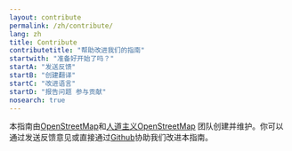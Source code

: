 ```yaml
---
layout: contribute
permalink: /zh/contribute/
lang: zh
title: Contribute
contributetitle: "帮助改进我们的指南"
startwith: "准备好开始了吗？"
startA: "发送反馈"
startB: "创建翻译"
startC: "改进语言"
startD: "报告问题 参与贡献"
nosearch: true
---
```

本指南由[OpenStreetMap](http://www.openstreetmap.org/)和[人道主义OpenStreetMap](http://hotosm.org/) 团队创建并维护。你可以通过发送反馈意见或直接通过[Github](http://github.com/hotosm/learnosm)协助我们改进本指南。

<!--- This text is hidden.  end of hidden text --->
